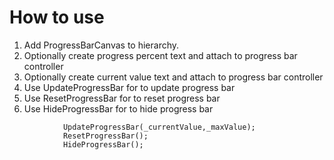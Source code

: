# How to use
1) Add ProgressBarCanvas to hierarchy.
2) Optionally create progress percent text and attach to progress bar controller 
3) Optionally create current value text and attach to progress bar controller 
4) Use UpdateProgressBar for to update progress bar
5) Use ResetProgressBar for to reset progress bar
6) Use HideProgressBar for to hide progress bar

```		
			UpdateProgressBar(_currentValue,_maxValue);
            ResetProgressBar();
            HideProgressBar();
```
